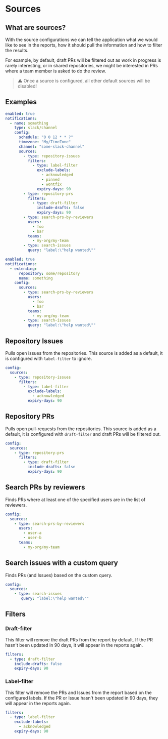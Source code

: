 # Sources

## What are sources?
With the source configurations we can tell the application what we would like to see in the reports, how it should pull the information and how to filter the results.

For example, by default, draft PRs will be filtered out as work in progress is rarely interesting, or in shared repositories, we might be interested in PRs where a team member is asked to do the review.

> ⚠ Once a source is configured, all other default sources will be disabled!

## Examples

```yaml
enabled: true
notifications:
  - name: something
    type: slack/channel
    config:
      schedule: "0 0 12 * * ?"
      timezone: "My/TimeZone"
      channel: "some-slack-channel"
      sources:
        - type: repository-issues
          filters:
            - type: label-filter
              exclude-labels:
                - acknowledged
                - pinned
                - wontfix
              expiry-days: 90
        - type: repository-prs
          filters:
            - type: draft-filter
              include-drafts: false
              expiry-days: 90
        - type: search-prs-by-reviewers
          users:
            - foo
            - bar
          teams:
            - my-org/my-team
        - type: search-issues
          query: "label:\"help wanted\""
```

```yaml
enabled: true
notifications:
  - extending:
      repository: some/repository
      name: something
    config:
      sources:
        - type: search-prs-by-reviewers
          users:
            - foo
            - bar
          teams:
            - my-org/my-team
        - type: search-issues
          query: "label:\"help wanted\""
```

## Repository Issues
Pulls open issues from the repositories. This source is added as a default, it is configured with `label-filter` to ignore.

```yaml
config:
  sources:
    - type: repository-issues
      filters:
        - type: label-filter
          exclude-labels:
            - acknowledged
          expiry-days: 90
```

## Repository PRs
Pulls open pull-requests from the repositories. This source is added as a default, it is configured with `draft-filter` and draft PRs will be filtered out.

```yaml
config:
  sources:
    - type: repository-prs
      filters:
        - type: draft-filter
          include-drafts: false
          expiry-days: 90
```

## Search PRs by reviewers
Finds PRs where at least one of the specified users are in the list of reviewers.

```yaml
config:
  sources:
    - type: search-prs-by-reviewers
      users:
        - user-a
        - user-b
      teams:
        - my-org/my-team
```

## Search issues with a custom query
Finds PRs (and Issues) based on the custom query.

```yaml
config:
  sources:
    - type: search-issues
       query: "label:\"help wanted\""
```

## Filters

### Draft-filter
This filter will remove the draft PRs from the report by default. If the PR hasn't been updated in 90 days, it will appear in the reports again. 

```yaml
filters:
  - type: draft-filter
    include-drafts: false
    expiry-days: 90
```

### Label-filter
This filter will remove the PRs and Issues from the report based on the configured labels. If the PR or Issue hasn't been updated in 90 days, they will appear in the reports again.

```yaml
filters:
  - type: label-filter
    exclude-labels:
      - acknowledged
    expiry-days: 90
```
